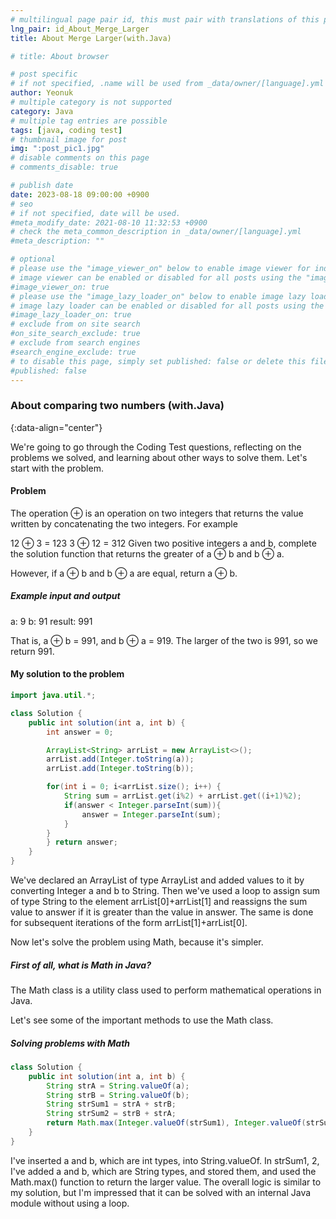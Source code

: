 ```yaml
---
# multilingual page pair id, this must pair with translations of this page. (This name must be unique)
lng_pair: id_About_Merge_Larger
title: About Merge Larger(with.Java)

# title: About browser

# post specific
# if not specified, .name will be used from _data/owner/[language].yml
author: Yeonuk
# multiple category is not supported
category: Java
# multiple tag entries are possible
tags: [java, coding test]
# thumbnail image for post
img: ":post_pic1.jpg"
# disable comments on this page
# comments_disable: true

# publish date
date: 2023-08-18 09:00:00 +0900
# seo
# if not specified, date will be used.
#meta_modify_date: 2021-08-10 11:32:53 +0900
# check the meta_common_description in _data/owner/[language].yml
#meta_description: ""

# optional
# please use the "image_viewer_on" below to enable image viewer for individual pages or posts (_posts/ or [language]/_posts folders).
# image viewer can be enabled or disabled for all posts using the "image_viewer_posts: true" setting in _data/conf/main.yml.
#image_viewer_on: true
# please use the "image_lazy_loader_on" below to enable image lazy loader for individual pages or posts (_posts/ or [language]/_posts folders).
# image lazy loader can be enabled or disabled for all posts using the "image_lazy_loader_posts: true" setting in _data/conf/main.yml.
#image_lazy_loader_on: true
# exclude from on site search
#on_site_search_exclude: true
# exclude from search engines
#search_engine_exclude: true
# to disable this page, simply set published: false or delete this file
#published: false
---
```


<!-- outline-start -->

### About comparing two numbers (with.Java)

{:data-align="center"}

<!-- outline-end -->

We're going to go through the Coding Test questions, reflecting on the problems we solved, and learning about other ways to solve them.
Let's start with the problem.

#### Problem

The operation ⊕ is an operation on two integers that returns the value written by concatenating the two integers. For example

12 ⊕ 3 = 123
3 ⊕ 12 = 312
Given two positive integers a and b, complete the solution function that returns the greater of a ⊕ b and b ⊕ a.

However, if a ⊕ b and b ⊕ a are equal, return a ⊕ b.

##### Example input and output

a: 9
b: 91
result: 991

That is, a ⊕ b = 991, and b ⊕ a = 919. The larger of the two is 991, so we return 991.

#### My solution to the problem

```java
import java.util.*;

class Solution {
    public int solution(int a, int b) {
        int answer = 0;

        ArrayList<String> arrList = new ArrayList<>();
        arrList.add(Integer.toString(a));
        arrList.add(Integer.toString(b));

        for(int i = 0; i<arrList.size(); i++) {
            String sum = arrList.get(i%2) + arrList.get((i+1)%2);
            if(answer < Integer.parseInt(sum)){
                answer = Integer.parseInt(sum);
            }
        }
        } return answer;
    }
}
```

We've declared an ArrayList of type ArrayList and added values to it by converting Integer a and b to String. Then we've used a loop to assign sum of type String to the element
arrList[0]+arrList[1] and reassigns the sum value to answer if it is greater than the value in answer. The same is done for subsequent iterations of the form arrList[1]+arrList[0].

Now let's solve the problem using Math, because it's simpler.

##### First of all, what is Math in Java?

The Math class is a utility class used to perform mathematical operations in Java.

Let's see some of the important methods to use the Math class.

##### Solving problems with Math

```java
class Solution {
    public int solution(int a, int b) {
        String strA = String.valueOf(a);
        String strB = String.valueOf(b);
        String strSum1 = strA + strB;
        String strSum2 = strB + strA;
        return Math.max(Integer.valueOf(strSum1), Integer.valueOf(strSum2));
    }
}
```

I've inserted a and b, which are int types, into String.valueOf. In strSum1, 2, I've added a and b, which are String types, and stored them, and used the Math.max() function to return the larger value. The overall logic is similar to my solution, but I'm impressed that it can be solved with an internal Java module without using a loop.

